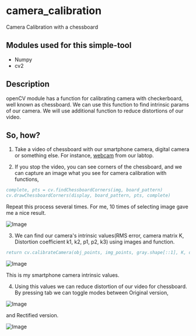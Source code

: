 # camera_calibration
Camera Calibration with a chessboard

## Modules used for this simple-tool
* Numpy
* cv2

## Description
openCV module has a function for calibrating camera with checkerboard, well known as chessboard.
We can use this function to find intrinsic params of our camera.
We will use additional function to reduce distortions of our video.

## So, how?

1. Take a video of chessboard with our smartphone camera, digital camera or something else. For instance, <a href = "https://github.com/EarthRabbit/webcam_recorder">webcam</a> from our labtop.

2. If you stop the video, you can see corners of the chessboard, and we can capture an image what you see for camera calibration with functions,
```bibtex
complete, pts = cv.findChessboardCorners(img, board_pattern)
cv.drawChessboardCorners(display, board_pattern, pts, complete)
```
 Repeat this process several times. For me, 10 times of selecting image gave me a nice result.


![Image](https://github.com/user-attachments/assets/7b526d90-a5f2-4f6d-bae3-608632983591)

3. We can find our camera's intrinsic values(RMS error, camera matrix K, Distortion coefficient k1, k2, p1, p2, k3) using images and function.
```bibtex
return cv.calibrateCamera(obj_points, img_points, gray.shape[::1], K, dist_coeff, flags=calib_flags)
```


![Image](https://github.com/user-attachments/assets/9a0573a6-241e-46c4-8043-00095a1012e6)

This is my smartphone camera intrinsic values.

4. Using this values we can reduce distortion of our video for chessboard.
By pressing tab we can toggle modes between Original version,

![Image](https://github.com/user-attachments/assets/8c84004d-6fd1-456d-b5a4-0ecebe1dc9f3)


and Rectified version.

![Image](https://github.com/user-attachments/assets/264bad4b-266f-43bd-934d-5d69f3f0dde2)